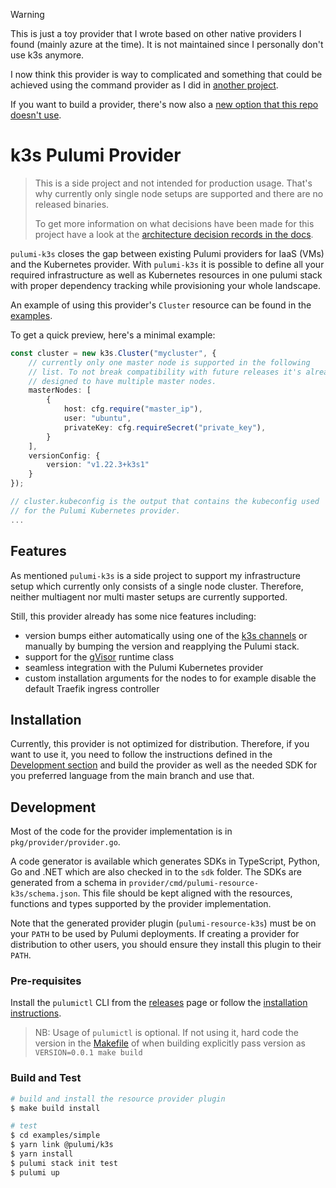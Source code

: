> [!WARNING]  
> This is just a toy provider that I wrote based on other native providers I found (mainly azure at the time). It is not maintained since I personally don't use k3s anymore.
>
> I now think this provider is way to complicated and something that could be achieved using the command provider as I did in [another project](https://github.com/brumhard/kindacool/blob/be378de37f5da5e9cd95a1e44a14b389a3591a7c/pkg/k3s/cluster.go#L47).
>
> If you want to build a provider, there's now also a [new option that this repo doesn't use](https://www.pulumi.com/blog/pulumi-go-boilerplate-v2/).

# k3s Pulumi Provider

> This is a side project and not intended for production usage.
> That's why currently only single node setups are supported and there are no released binaries.
>
> To get more information on what decisions have been made for this project have a look at the [architecture decision records in the docs](docs/architecture/0001-record-architecture-decisions.md).

`pulumi-k3s` closes the gap between existing Pulumi providers for IaaS (VMs) and the Kubernetes provider.
With `pulumi-k3s` it is possible to define all your required infrastructure as well as Kubernetes resources in one pulumi stack
with proper dependency tracking while provisioning your whole landscape.

An example of using this provider's `Cluster` resource can be found in the [examples](examples/simple/index.ts).

To get a quick preview, here's a minimal example:

```typescript
const cluster = new k3s.Cluster("mycluster", {
    // currently only one master node is supported in the following
    // list. To not break compatibility with future releases it's already
    // designed to have multiple master nodes.
    masterNodes: [
        {
            host: cfg.require("master_ip"),
            user: "ubuntu",
            privateKey: cfg.requireSecret("private_key"),
        }
    ],
    versionConfig: {
        version: "v1.22.3+k3s1"
    }
});

// cluster.kubeconfig is the output that contains the kubeconfig used
// for the Pulumi Kubernetes provider.
...
```

## Features

As mentioned `pulumi-k3s` is a side project to support my infrastructure setup which currently only consists of a single node cluster.
Therefore, neither multiagent nor multi master setups are currently supported.

Still, this provider already has some nice features including:

- version bumps either automatically using one of the [k3s channels](https://rancher.com/docs/k3s/latest/en/upgrades/basic/#release-channels) or manually by bumping the version and reapplying the Pulumi stack.
- support for the [gVisor](https://github.com/google/gvisor) runtime class
- seamless integration with the Pulumi Kubernetes provider
- custom installation arguments for the nodes to for example disable the default Traefik ingress controller

## Installation

Currently, this provider is not optimized for distribution. Therefore, if you want to use it, you need to follow the instructions defined in the [Development section](#development) and build the provider as well as the needed SDK for you preferred language from the main branch and use that.

## Development

Most of the code for the provider implementation is in `pkg/provider/provider.go`.  

A code generator is available which generates SDKs in TypeScript, Python, Go and .NET which are also checked in to the `sdk` folder.  The SDKs are generated from a schema in `provider/cmd/pulumi-resource-k3s/schema.json`.  This file should be kept aligned with the resources, functions and types supported by the provider implementation.

Note that the generated provider plugin (`pulumi-resource-k3s`) must be on your `PATH` to be used by Pulumi deployments. If creating a provider for distribution to other users, you should ensure they install this plugin to their `PATH`.

### Pre-requisites

Install the `pulumictl` CLI from the [releases](https://github.com/pulumi/pulumictl/releases) page or follow the [installation instructions](https://github.com/pulumi/pulumictl#installation).

> NB: Usage of `pulumictl` is optional. If not using it, hard code the version in the [Makefile](Makefile) of when building explicitly pass version as `VERSION=0.0.1 make build`

### Build and Test

```bash
# build and install the resource provider plugin
$ make build install

# test
$ cd examples/simple
$ yarn link @pulumi/k3s
$ yarn install
$ pulumi stack init test
$ pulumi up
```
